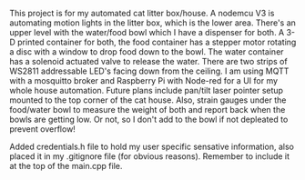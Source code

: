 This project is for my automated cat litter box/house.  A nodemcu V3 is automating motion lights in the litter box, which is the lower area. There's an upper level with the water/food bowl which I have a dispenser for both.  A 3-D printed container for both, the food container has a stepper motor rotating a disc with a window to drop food down to the bowl.  The water container has a solenoid actuated valve to release the water.  There are two strips of WS2811 addressable LED's facing down from the ceiling.  I am using MQTT with a mosquitto broker and Raspberry Pi with Node-red for a UI for my whole house automation.  Future plans include pan/tilt laser pointer setup mounted to the top corner of the cat house. Also, strain gauges under the food/water bowl to measure the weight of both and report back when the bowls are getting low. Or not, so I don't add to the bowl if not depleated to prevent overflow! 

Added credentials.h file to hold my user specific sensative information, also placed it in my .gitignore file (for obvious reasons).  Remember to include it at the top of the main.cpp file. 